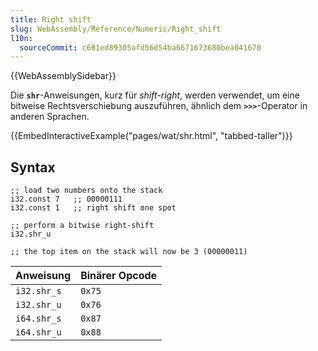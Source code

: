 ```yaml
---
title: Right shift
slug: WebAssembly/Reference/Numeric/Right_shift
l10n:
  sourceCommit: c681ed89305afd56d54ba6671673680bea041670
---
```


{{WebAssemblySidebar}}

Die **`shr`**-Anweisungen, kurz für _shift-right_, werden verwendet, um eine bitweise Rechtsverschiebung auszuführen, ähnlich dem **`>>>`**-Operator in anderen Sprachen.

{{EmbedInteractiveExample("pages/wat/shr.html", "tabbed-taller")}}

## Syntax

```wasm
;; load two numbers onto the stack
i32.const 7   ;; 00000111
i32.const 1   ;; right shift one spot

;; perform a bitwise right-shift
i32.shr_u

;; the top item on the stack will now be 3 (00000011)
```

| Anweisung    | Binärer Opcode |
| ------------ | -------------- |
| `i32.shr_s`  | `0x75`         |
| `i32.shr_u`  | `0x76`         |
| `i64.shr_s`  | `0x87`         |
| `i64.shr_u`  | `0x88`         |
